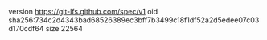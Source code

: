 version https://git-lfs.github.com/spec/v1
oid sha256:734c2d4343bad68526389ec3bff7b3499c18f1df52a2d5edee07c03d170cdf64
size 22564
